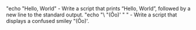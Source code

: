 "echo "Hello, World" - Write a script that prints “Hello, World”, followed by a new line to the standard output.
"echo "\ "(Ôo)' " " - Write a script that displays a confused smiley "(Ôo)'. 
